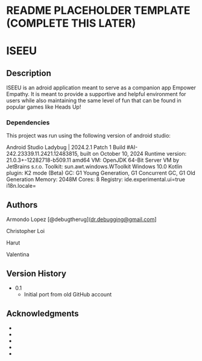 # README PLACEHOLDER TEMPLATE (COMPLETE THIS LATER)

# ISEEU

## Description

ISEEU is an adroid application meant to serve as a companion app Empower Empathy. It is meant to provide a supportive and helpful environment for users while also maintaining the same level of fun that can be found in popular games like Heads Up!

### Dependencies

This project was run using the following version of android studio:

Android Studio Ladybug | 2024.2.1 Patch 1
Build #AI-242.23339.11.2421.12483815, built on October 10, 2024
Runtime version: 21.0.3+-12282718-b509.11 amd64
VM: OpenJDK 64-Bit Server VM by JetBrains s.r.o.
Toolkit: sun.awt.windows.WToolkit
Windows 10.0
Kotlin plugin: K2 mode (Beta)
GC: G1 Young Generation, G1 Concurrent GC, G1 Old Generation
Memory: 2048M
Cores: 8
Registry:
  ide.experimental.ui=true
  i18n.locale=

## Authors

Armondo Lopez [@debugtherug](dr.debugging@gmail.com]

Christopher Loi

Harut

Valentina

## Version History

* 0.1
    * Initial port from old GitHub account

## Acknowledgments

* 
* 
* 
* 
* 
